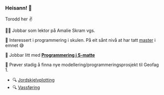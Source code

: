 ### Heisann! 👋

Torodd her :v: 

👨‍🏫 Jobbar som lektor på Amalie Skram vgs. 

🔭 Interessert i programmering i skulen. På eit sånt nivå at har tatt [master](https://hvlopen.brage.unit.no/hvlopen-xmlui/handle/11250/2766052) i emnet :sweat_smile:

:game_die: Jobbar litt med **[Programmering i S-matte](https://lektorodd.github.io/S-matte/)**

:volcano: Prøver stadig å finna nye modellering/programmeringsprosjekt til Geofag 1. 
- :mag: [Jordskjelvplotting](https://github.com/lektorodd/Geofag-1/tree/main/Jordskjelvplotting)
- :mag: [Vassføring](https://github.com/lektorodd/Geofag-1/tree/main/Hydrologi%20-%20vassf%C3%B8ring)

<!--
**lektorodd/lektorodd** is a ✨ _special_ ✨ repository because its `README.md` (this file) appears on your GitHub profile.

Here are some ideas to get you started:

- 🔭 I’m currently working on ...
- 🌱 I’m currently learning ...
- 👯 I’m looking to collaborate on ...
- 🤔 I’m looking for help with ...
- 💬 Ask me about ...
- 📫 How to reach me: ...
- 😄 Pronouns: ...
- ⚡ Fun fact: ...
-->
